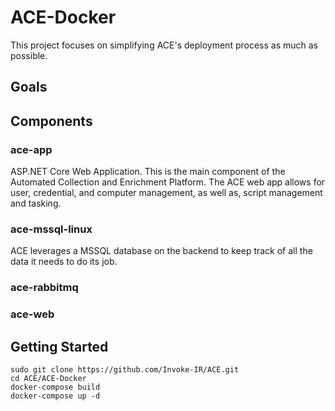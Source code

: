 # ACE-Docker
This project focuses on simplifying ACE's deployment process as much as possible.

## Goals

## Components

### ace-app
ASP.NET Core Web Application. This is the main component of the Automated Collection and Enrichment Platform. The ACE web app allows for user, credential, and computer management, as well as, script management and tasking.

### ace-mssql-linux
ACE leverages a MSSQL database on the backend to keep track of all the data it needs to do its job. 

### ace-rabbitmq


### ace-web

## Getting Started
```
sudo git clone https://github.com/Invoke-IR/ACE.git
cd ACE/ACE-Docker
docker-compose build
docker-compose up -d
```